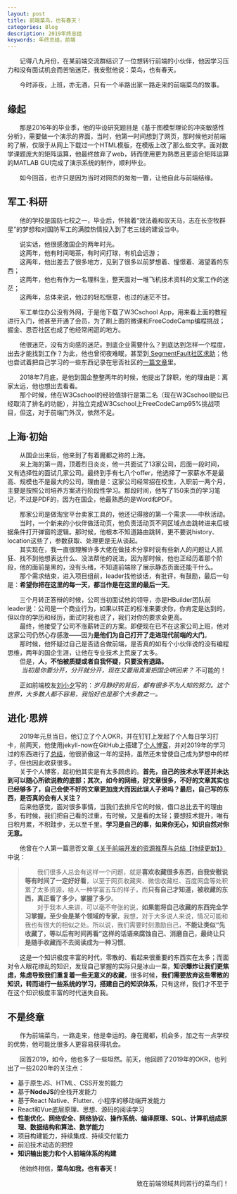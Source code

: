 ```yaml
---
layout: post
title: 前端菜鸟，也有春天！
categories: Blog
description: 2019年终总结
keywords: 年终总结，前端
---
```


&emsp;&emsp;记得八九月份，在某前端交流群结识了一位想转行前端的小伙伴，他因学习压力和没有面试机会而苦恼迷茫，我安慰他说：菜鸟，也有春天。

&emsp;&emsp;今时非夜，上班，亦无酒，只有一个半路出家一路走来的前端菜鸟的故事。

## 缘起

&emsp;&emsp;那是2016年的毕业季，他的毕设研究题目是《基于图模型理论的冲突敏感性分析》，需要做一个演示的界面，当时，他第一时间想到了网页，那时候他对前端的了解，仅限于从网上下载过一个HTML模版，在模版上改了那么些文字。面对数学课题庞大的矩阵运算，他最终放弃了web，转而使用更为熟悉且更适合矩阵运算的MATLAB GUI完成了演示系统的制作，顺利毕业。

&emsp;&emsp;如今回首，也许只是因为当时对网页的匆匆一瞥，让他自此与前端结缘。

## 军工·科研

&emsp;&emsp;他的学校是国防七校之一，毕业后，怀揣着“效法羲和驭天马，志在长空牧群星”的梦想和对国防军工的满腔热情投入到了老三线的建设当中。

&emsp;&emsp;说实话，他很感激国企的两年时光。   
&emsp;&emsp;这两年，他有时间喝茶，有时间打球，有机会远游；  
&emsp;&emsp;这两年，他出差去了很多地方，见到了很多以前梦想着、憧憬着、渴望着的东西；    
&emsp;&emsp;这两年，他也有作为一名理科生，整天面对一堆飞机技术资料的文案工作的迷茫；   
&emsp;&emsp;这两年，总体来说，他过的轻松惬意，也过的迷茫不甘。

&emsp;&emsp;军工单位办公没有外网，于是他下载了W3Cschool App，用来看上面的教程进行入门，他甚至开通了会员，为了刷上面的微课和FreeCodeCamp编程挑战；掘金、思否社区也成了他经常闲逛的地方。

&emsp;&emsp;他很迷茫，没有方向感的迷茫。到底企业需要什么？到底达到怎样一个程度，出去才能找到工作？为此，他也曾彻夜难眠，甚至到[
SegmentFault社区求助](https://segmentfault.com/q/1010000014946491)；他也尝试着把自己学习的一些东西记录在思否社区的[一篇文章](https://segmentfault.com/a/1190000015048814)里。

&emsp;&emsp;2018年7月底，是他到国企整整两年的时候，他提出了辞职，他的理由是：离家太远，他也想出去看看。   
&emsp;&emsp;那个时候，他在W3Cschool的经验值排行是第二名（现在W3Cschool貌似已经取消了排名的功能），并独立完成W3Cschool上FreeCodeCamp95%挑战项目，但这，对于前端门外汉，依然不足。

## 上海·初始

&emsp;&emsp;从国企出来后，他来到了有着魔都之称的上海。   
&emsp;&emsp;来上海的第一周，顶着烈日炎炎，他一共面试了13家公司，后面一段时间，又有选择性的面试几家公司。最终到手有七八个offer，他选择了一家薪水不是最高、规模也不是最大的公司，理由是：这家公司经常招在校生，入职前一两个月，主要是按照公司培养方案进行阶段性学习。那段时间，他写了150来页的学习笔记，不过是PDF的，因为在国企，他最熟悉的是Word和PDF。

&emsp;&emsp;那家公司是做淘宝平台卖家工具的，他还记得接的第一个需求——中秋活动。   
&emsp;&emsp;当时，一个新来的小伙伴做活动页，他负责活动页不同区域点击跳转进来后根据条件打开弹窗的逻辑。那时候，他根本不知道路由跳转，更不要说history、location这些了，参数获取、处理更是无从谈起。   
&emsp;&emsp;其实现在，我一直很理解许多大佬在做技术分享时说有些新人的问题让人抓狂、找不到他想表达什么、没法帮他的说法，因为那时候，他也正经历着那个阶段，他的面前是黑的，没有头绪，不知道前端除了展示静态页面还能干什么。   
&emsp;&emsp;那个需求结束，进入项目组前，leader找他谈话，有批评，有鼓励，最后一句是：**希望你把在这里的每一天，都当作是在这里的最后一天**。

&emsp;&emsp;三个月转正答辩的时候，公司当初面试他的领导，亦是HBuilder团队前leader说：公司是一个商业行为，如果以转正的标准来要求你，你肯定是达到的，但以你的学历和经历，面试时我也说了，我们对你的要求会更高。   
&emsp;&emsp;最终，他接受了公司不涨薪转正的方案。即便现在已不在这家公司上班，他对这家公司仍然心存感激——因为**是他们为自己打开了走进现代前端的大门**。   
&emsp;&emsp;那时候，他怀疑过自己是否适合做前端，是否真的如有个小伙伴说的没有编程思维，两年的国企生涯，让他在专业技术上荒废了太多。   
&emsp;&emsp;但是，**人，不怕被质疑或者自我怀疑，只要没有退路。**   
&emsp;&emsp; *当初是你要分开，分开就分开，现在又要用真爱把国企哄回来？* 不可能的！   

&emsp;&emsp;正如前端校友[刘小夕](https://segmentfault.com/a/1190000021390351)写的：*岁月静好的背后，都有很多不为人知的努力。这个世界，大多数人都不容易，我恰好也是那个大多数之一。*

## 进化·思辨

&emsp;&emsp;2019年元旦当日，他订立了个人OKR，并在钉钉上发起了个人每日学习打卡，前两天，他使用jekyll-now在GitHub上搭建了[个人博客](https://king-hcj.github.io)，并对2019年的学习过的东西进行了[总结](https://king-hcj.github.io/2019/12/22/front-end-engineer/)，他很骄傲这一年的坚持，虽然还未曾使自己成为梦想中的样子，但也因此收获很多。   
&emsp;&emsp;关于个人博客，起初他其实是有太多顾虑的。**首先，自己的技术水平还并未达到可以随心所欲说教的底部；其次，如今的网络，好文章很多，不好的文章其实也已经够多了，自己会使不好的文章更加庞大而因此误人子弟吗？最后，自己写的东西，是否真的会有人关注？**   
&emsp;&emsp;后来他感觉，面对很多事情，当我们去排斥它的时候，借口总比去干的理由多，有时候，我们把自己看的过重，有时候，又是看的太轻；要想技术提升，唯有日积月累，不积跬步，无以至千里。**学习是自己的事，如果你无心，知识自然对你无意。**   

&emsp;&emsp;他曾在个人第一篇思否文章[《关于前端开发的资源推荐与总结【持续更新】》](https://segmentfault.com/a/1190000015048814)中说：
>&emsp;&emsp;我们很多人总会有这样一个问题，就是**喜欢收藏很多东西，自我安慰说等有时间了一定好好看**，以至于网页收藏夹、微信收藏栏、百度网盘等处积累了太多资源，给人一种学富五车的样子，而**只有自己才知道，被收藏的东西，真正看了多少，掌握了多少**。   
&emsp;&emsp;对于我本人来讲，可以毫不夸张的说，**如果能将自己收藏的东西完全学习掌握，至少会是某个领域的专家**，我想，对于大多说人来说，情况可能和我也有很大的相似之处。所以说，我们需要时刻激励自己，**不能让类似“先收藏了，等以后有时间再看”这样的话语来腐蚀自己、消磨自己，最终让只是随手收藏而不去阅读成为一种习惯**。

&emsp;&emsp;这是一个知识极度丰富的时代，零散的、看起来很重要的东西实在太多；而面对令人眼花缭乱的知识，发现自己掌握的实际只是冰山一粟，**知识爆炸让我们更焦虑，焦虑导致我们重复着一些无意义的收藏**，很多时候，**我们需要放弃这些零散的知识，转而进行一些系统的学习，搭建自己的知识体系**，只有这样，我们才不至于在这个知识极度丰富的时代迷失自我。

## 不是终章

&emsp;&emsp;作为前端菜鸟，一路走来，他是幸运的。身在魔都，机会多，加之有一点学校的优势，他可能比很多人更容易获得机会。

&emsp;&emsp;回首2019，如今，他也多了一些坦然。前天，他回顾了2019年的OKR，也列出了一些2020年的关注点：
   - 基于原生JS、HTML、CSS开发的能力
   - 基于**NodeJS**的全栈开发能力
   - 基于React Native、Flutter、小程序的移动端开发能力
   - React和Vue底层原理、思想、源码的阅读学习
   - **性能优化、网络安全、网络协议、操作系统、编译原理、SQL、计算机组成原理、数据结构和算法、数学能力**
   - 项目构建能力，持续集成、持续交付能力
   - 前沿技术动态的把控
   - **知识输出能力和个人前端体系的构建**

&emsp;&emsp;他始终相信，**菜鸟如我，也有春天！**
<p align="right">致在前端领域共同苦行的菜鸟们！</p>
